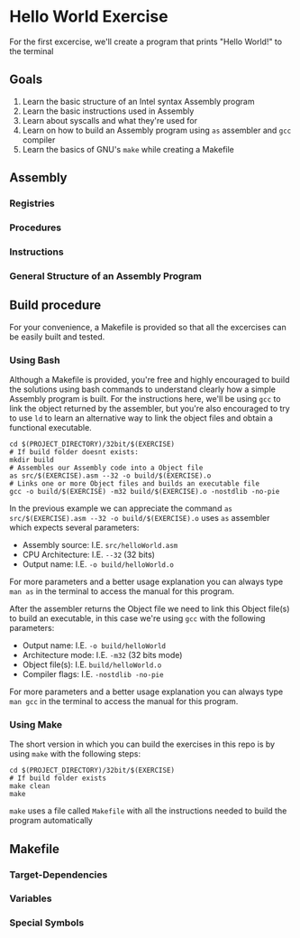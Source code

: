 # Hello World Exercise

For the first excercise, we'll create a program that prints "Hello World!" to the terminal

## Goals

1. Learn the basic structure of an Intel syntax Assembly program
2. Learn the basic instructions used in Assembly
3. Learn about syscalls and what they're used for
4. Learn on how to build an Assembly program using `as` assembler and `gcc` compiler
5. Learn the basics of GNU's `make` while creating a Makefile

## Assembly

### Registries

### Procedures

### Instructions

### General Structure of an Assembly Program

## Build procedure

For your convenience, a Makefile is provided so that all the excercises can be easily built and tested.

### Using Bash

Although a Makefile is provided, you're free and highly encouraged to build the solutions using bash commands to understand clearly how a simple Assembly program is built.
For the instructions here, we'll be using `gcc` to link the object returned by the assembler, but you're also encouraged to try to use `ld` to learn an alternative way to link the object files and obtain a functional executable.

```shell
cd $(PROJECT_DIRECTORY)/32bit/$(EXERCISE)
# If build folder doesnt exists:
mkdir build
# Assembles our Assembly code into a Object file
as src/$(EXERCISE).asm --32 -o build/$(EXERCISE).o
# Links one or more Object files and builds an executable file
gcc -o build/$(EXERCISE) -m32 build/$(EXERCISE).o -nostdlib -no-pie
```

In the previous example we can appreciate the command `as src/$(EXERCISE).asm --32 -o build/$(EXERCISE).o` uses `as` assembler which expects several parameters:

- Assembly source: I.E. `src/helloWorld.asm`
- CPU Architecture: I.E. `--32` (32 bits)
- Output name: I.E. `-o build/helloWorld.o`

For more parameters and a better usage explanation you can always type `man as` in the terminal to access the manual for this program.

After the assembler returns the Object file we need to link this Object file(s) to build an executable, in this case we're using `gcc` with the following parameters:

- Output name: I.E. `-o build/helloWorld`
- Architecture mode: I.E. `-m32` (32 bits mode)
- Object file(s): I.E. `build/helloWorld.o`
- Compiler flags: I.E. `-nostdlib -no-pie`

For more parameters and a better usage explanation you can always type `man gcc` in the terminal to access the manual for this program.

### Using Make

The short version in which you can build the exercises in this repo is by using `make` with the following steps:

```shell
cd $(PROJECT_DIRECTORY)/32bit/$(EXERCISE)
# If build folder exists
make clean
make
```

`make` uses a file called `Makefile` with all the instructions needed to build the program automatically

## Makefile

### Target-Dependencies

### Variables

### Special Symbols
